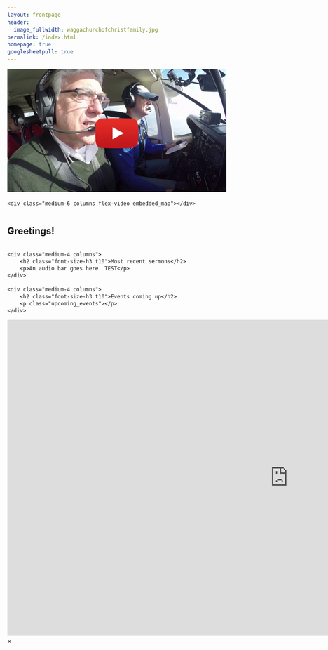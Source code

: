 ```yaml
---
layout: frontpage
header:
  image_fullwidth: waggachurchofchristfamily.jpg
permalink: /index.html
homepage: true
googlesheetpull: true
---
```


<div class="row t60">
    <div class="medium-6 columns flex-video">
        <a href="#" data-reveal-id="videoModal">
            <img src="images/video-modal.png" width="500" height="281" alt=""/>
        </a>
    </div>

    <div class="medium-6 columns flex-video embedded_map"></div>
</div>

<div class="row">
    <div class="medium-4 columns">
        <h2 class="font-size-h3 t10">Greetings!</h2>        
        <p class="welcome"></p>
    </div>

    <div class="medium-4 columns">
        <h2 class="font-size-h3 t10">Most recent sermons</h2>           
        <p>An audio bar goes here. TEST</p>
    </div>

    <div class="medium-4 columns">
        <h2 class="font-size-h3 t10">Events coming up</h2>           
        <p class="upcoming_events"></p>
    </div>
</div>


<div id="videoModal" class="reveal-modal large" data-reveal="">
  <div class="flex-video widescreen vimeo" style="display: block;">
    <iframe width="1280" height="720" src="https://www.youtube.com/embed/unIIn_1JOAE" frameborder="0" allowfullscreen></iframe>
  </div>
  <a class="close-reveal-modal">&#215;</a>
</div>
